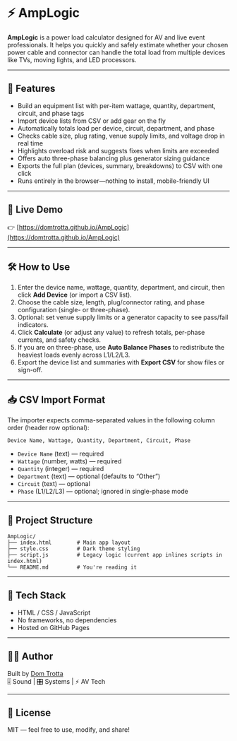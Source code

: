 # ⚡ AmpLogic

**AmpLogic** is a power load calculator designed for AV and live event professionals. It helps you quickly and safely estimate whether your chosen power cable and connector can handle the total load from multiple devices like TVs, moving lights, and LED processors.

---

## 🔧 Features

- Build an equipment list with per-item wattage, quantity, department, circuit, and phase tags
- Import device lists from CSV or add gear on the fly
- Automatically totals load per device, circuit, department, and phase
- Checks cable size, plug rating, venue supply limits, and voltage drop in real time
- Highlights overload risk and suggests fixes when limits are exceeded
- Offers auto three-phase balancing plus generator sizing guidance
- Exports the full plan (devices, summary, breakdowns) to CSV with one click
- Runs entirely in the browser—nothing to install, mobile-friendly UI

---

## 🚀 Live Demo

👉 [https://domtrotta.github.io/AmpLogic](https://domtrotta.github.io/AmpLogic)


---

## 🛠️ How to Use

1. Enter the device name, wattage, quantity, department, and circuit, then click **Add Device** (or import a CSV list).
2. Choose the cable size, length, plug/connector rating, and phase configuration (single- or three-phase).
3. Optional: set venue supply limits or a generator capacity to see pass/fail indicators.
4. Click **Calculate** (or adjust any value) to refresh totals, per-phase currents, and safety checks.
5. If you are on three-phase, use **Auto Balance Phases** to redistribute the heaviest loads evenly across L1/L2/L3.
6. Export the device list and summaries with **Export CSV** for show files or sign-off.

---

## 📥 CSV Import Format

The importer expects comma-separated values in the following column order (header row optional):

```
Device Name, Wattage, Quantity, Department, Circuit, Phase
```

- `Device Name` (text) — required  
- `Wattage` (number, watts) — required  
- `Quantity` (integer) — required  
- `Department` (text) — optional (defaults to “Other”)  
- `Circuit` (text) — optional  
- `Phase` (L1/L2/L3) — optional; ignored in single-phase mode

---

## 📁 Project Structure

```
AmpLogic/
├── index.html        # Main app layout
├── style.css         # Dark theme styling
├── script.js         # Legacy logic (current app inlines scripts in index.html)
└── README.md         # You're reading it
```

---

## 🧪 Tech Stack

- HTML / CSS / JavaScript
- No frameworks, no dependencies
- Hosted on GitHub Pages

---

## 🧑‍💻 Author

Built by [Dom Trotta](https://github.com/domtrotta)  
🎚️ Sound | 🎛️ Systems | ⚡ AV Tech

---

## 📘 License

MIT — feel free to use, modify, and share!
